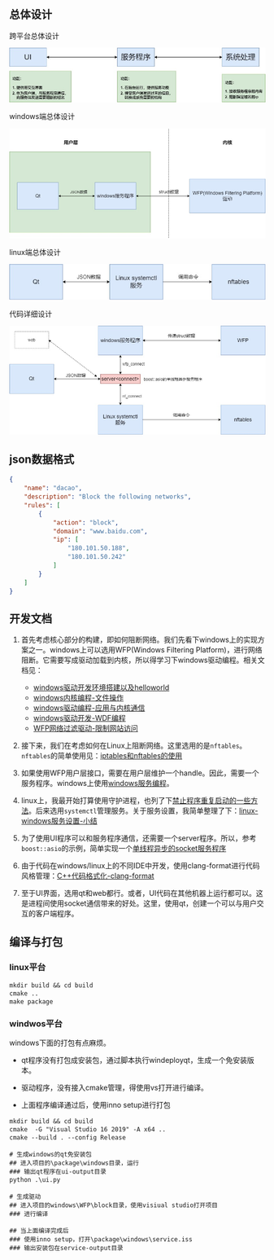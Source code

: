 

## 总体设计

跨平台总体设计

![域名阻断-总体结构](./image/域名阻断-总体结构.jpg)

windows端总体设计

![域名阻断-windows总体设计](./image/域名阻断-windows总体设计.jpg)

linux端总体设计

![域名阻断-Linux总体设计](./image/域名阻断-Linux总体设计.jpg)

代码详细设计

![域名阻断-详细设计](./image/域名阻断-详细设计.jpg)

## json数据格式

```json
{
    "name": "dacao",
    "description": "Block the following networks",
    "rules": [
        {
            "action": "block",
            "domain": "www.baidu.com",
            "ip": [
                "180.101.50.188",
                "180.101.50.242"
            ]
        }
    ]
}
```

## 开发文档

1. 首先考虑核心部分的构建，即如何阻断网络。我们先看下windows上的实现方案之一。windows上可以选用WFP(Windows Filtering Platform)，进行网络阻断。它需要写成驱动加载到内核，所以得学习下windows驱动编程。相关文档见：
    * [windows驱动开发环境搭建以及helloworld](https://blog.csdn.net/sinat_38816924/article/details/127933589)
    * [windows内核编程-文件操作](https://blog.csdn.net/sinat_38816924/article/details/128159702)
    * [windows驱动编程-应用与内核通信](https://blog.csdn.net/sinat_38816924/article/details/128341319)
    * [windows驱动开发-WDF编程](https://blog.csdn.net/sinat_38816924/article/details/128636594)
    * [WFP网络过滤驱动-限制网站访问](https://blog.csdn.net/sinat_38816924/article/details/129178452)

2. 接下来，我们在考虑如何在Linux上阻断网络。这里选用的是`nftables`。`nftables`的简单使用见：[iptables和nftables的使用](https://blog.csdn.net/sinat_38816924/article/details/129001218)

3. 如果使用WFP用户层接口，需要在用户层维护一个handle。因此，需要一个服务程序。windows上使用[windows服务编程](https://blog.csdn.net/sinat_38816924/article/details/129229624)。

4. linux上，我最开始打算使用守护进程，也列了下[禁止程序重复启动的一些方法](https://blog.csdn.net/sinat_38816924/article/details/129272271)。后来选用`systemctl`管理服务。关于服务设置，我简单整理了下：[linux-windows服务设置-小结](https://blog.csdn.net/sinat_38816924/article/details/126563564)

5. 为了使用UI程序可以和服务程序通信，还需要一个server程序。所以，参考`boost::asio`的示例，简单实现一个[单线程异步的socket服务程序](https://blog.csdn.net/sinat_38816924/article/details/129339220)

6. 由于代码在windows/linux上的不同IDE中开发，使用clang-format进行代码风格管理：[C++代码格式化-clang-format](https://blog.csdn.net/sinat_38816924/article/details/129469086)

7. 至于UI界面，选用qt和web都行。或者，UI代码在其他机器上运行都可以。这是进程间使用socket通信带来的好处。这里，使用qt，创建一个可以与用户交互的客户端程序。

## 编译与打包

### linux平台

```shell
mkdir build && cd build
cmake ..
make package
```

### windwos平台

windows下面的打包有点麻烦。

* qt程序没有打包成安装包，通过脚本执行windeployqt，生成一个免安装版本。

* 驱动程序，没有接入cmake管理，得使用vs打开进行编译。

* 上面程序编译通过后，使用inno setup进行打包

```shell
mkdir build && cd build
cmake  -G "Visual Studio 16 2019" -A x64 ..
cmake --build . --config Release

# 生成windows的qt免安装包
## 进入项目的\package\windows目录，运行
### 输出qt程序在ui-output目录
python .\ui.py

# 生成驱动
## 进入项目的windows\WFP\block目录，使用visiual studio打开项目
### 进行编译

## 当上面编译完成后
### 使用inno setup，打开\package\windows\service.iss
### 输出安装包在service-output目录
```